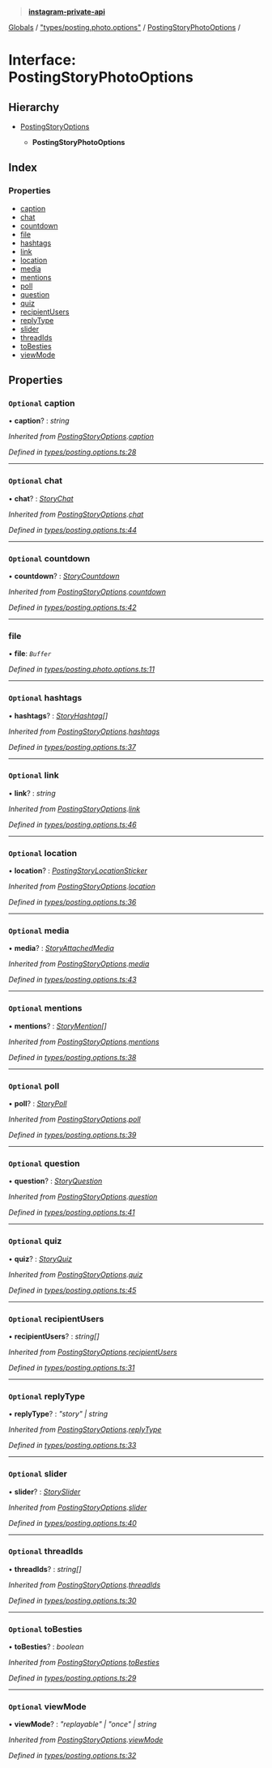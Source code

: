 > **[instagram-private-api](../README.md)**

[Globals](../README.md) / ["types/posting.photo.options"](../modules/_types_posting_photo_options_.md) / [PostingStoryPhotoOptions](_types_posting_photo_options_.postingstoryphotooptions.md) /

# Interface: PostingStoryPhotoOptions

## Hierarchy

* [PostingStoryOptions](_types_posting_options_.postingstoryoptions.md)

  * **PostingStoryPhotoOptions**

## Index

### Properties

* [caption](_types_posting_photo_options_.postingstoryphotooptions.md#optional-caption)
* [chat](_types_posting_photo_options_.postingstoryphotooptions.md#optional-chat)
* [countdown](_types_posting_photo_options_.postingstoryphotooptions.md#optional-countdown)
* [file](_types_posting_photo_options_.postingstoryphotooptions.md#file)
* [hashtags](_types_posting_photo_options_.postingstoryphotooptions.md#optional-hashtags)
* [link](_types_posting_photo_options_.postingstoryphotooptions.md#optional-link)
* [location](_types_posting_photo_options_.postingstoryphotooptions.md#optional-location)
* [media](_types_posting_photo_options_.postingstoryphotooptions.md#optional-media)
* [mentions](_types_posting_photo_options_.postingstoryphotooptions.md#optional-mentions)
* [poll](_types_posting_photo_options_.postingstoryphotooptions.md#optional-poll)
* [question](_types_posting_photo_options_.postingstoryphotooptions.md#optional-question)
* [quiz](_types_posting_photo_options_.postingstoryphotooptions.md#optional-quiz)
* [recipientUsers](_types_posting_photo_options_.postingstoryphotooptions.md#optional-recipientusers)
* [replyType](_types_posting_photo_options_.postingstoryphotooptions.md#optional-replytype)
* [slider](_types_posting_photo_options_.postingstoryphotooptions.md#optional-slider)
* [threadIds](_types_posting_photo_options_.postingstoryphotooptions.md#optional-threadids)
* [toBesties](_types_posting_photo_options_.postingstoryphotooptions.md#optional-tobesties)
* [viewMode](_types_posting_photo_options_.postingstoryphotooptions.md#optional-viewmode)

## Properties

### `Optional` caption

• **caption**? : *string*

*Inherited from [PostingStoryOptions](_types_posting_options_.postingstoryoptions.md).[caption](_types_posting_options_.postingstoryoptions.md#optional-caption)*

*Defined in [types/posting.options.ts:28](https://github.com/dilame/instagram-private-api/blob/3e16058/src/types/posting.options.ts#L28)*

___

### `Optional` chat

• **chat**? : *[StoryChat](_types_media_configure_story_options_.storychat.md)*

*Inherited from [PostingStoryOptions](_types_posting_options_.postingstoryoptions.md).[chat](_types_posting_options_.postingstoryoptions.md#optional-chat)*

*Defined in [types/posting.options.ts:44](https://github.com/dilame/instagram-private-api/blob/3e16058/src/types/posting.options.ts#L44)*

___

### `Optional` countdown

• **countdown**? : *[StoryCountdown](_types_media_configure_story_options_.storycountdown.md)*

*Inherited from [PostingStoryOptions](_types_posting_options_.postingstoryoptions.md).[countdown](_types_posting_options_.postingstoryoptions.md#optional-countdown)*

*Defined in [types/posting.options.ts:42](https://github.com/dilame/instagram-private-api/blob/3e16058/src/types/posting.options.ts#L42)*

___

###  file

• **file**: *`Buffer`*

*Defined in [types/posting.photo.options.ts:11](https://github.com/dilame/instagram-private-api/blob/3e16058/src/types/posting.photo.options.ts#L11)*

___

### `Optional` hashtags

• **hashtags**? : *[StoryHashtag](_types_media_configure_story_options_.storyhashtag.md)[]*

*Inherited from [PostingStoryOptions](_types_posting_options_.postingstoryoptions.md).[hashtags](_types_posting_options_.postingstoryoptions.md#optional-hashtags)*

*Defined in [types/posting.options.ts:37](https://github.com/dilame/instagram-private-api/blob/3e16058/src/types/posting.options.ts#L37)*

___

### `Optional` link

• **link**? : *string*

*Inherited from [PostingStoryOptions](_types_posting_options_.postingstoryoptions.md).[link](_types_posting_options_.postingstoryoptions.md#optional-link)*

*Defined in [types/posting.options.ts:46](https://github.com/dilame/instagram-private-api/blob/3e16058/src/types/posting.options.ts#L46)*

___

### `Optional` location

• **location**? : *[PostingStoryLocationSticker](_types_posting_options_.postingstorylocationsticker.md)*

*Inherited from [PostingStoryOptions](_types_posting_options_.postingstoryoptions.md).[location](_types_posting_options_.postingstoryoptions.md#optional-location)*

*Defined in [types/posting.options.ts:36](https://github.com/dilame/instagram-private-api/blob/3e16058/src/types/posting.options.ts#L36)*

___

### `Optional` media

• **media**? : *[StoryAttachedMedia](_types_media_configure_story_options_.storyattachedmedia.md)*

*Inherited from [PostingStoryOptions](_types_posting_options_.postingstoryoptions.md).[media](_types_posting_options_.postingstoryoptions.md#optional-media)*

*Defined in [types/posting.options.ts:43](https://github.com/dilame/instagram-private-api/blob/3e16058/src/types/posting.options.ts#L43)*

___

### `Optional` mentions

• **mentions**? : *[StoryMention](_types_media_configure_story_options_.storymention.md)[]*

*Inherited from [PostingStoryOptions](_types_posting_options_.postingstoryoptions.md).[mentions](_types_posting_options_.postingstoryoptions.md#optional-mentions)*

*Defined in [types/posting.options.ts:38](https://github.com/dilame/instagram-private-api/blob/3e16058/src/types/posting.options.ts#L38)*

___

### `Optional` poll

• **poll**? : *[StoryPoll](_types_media_configure_story_options_.storypoll.md)*

*Inherited from [PostingStoryOptions](_types_posting_options_.postingstoryoptions.md).[poll](_types_posting_options_.postingstoryoptions.md#optional-poll)*

*Defined in [types/posting.options.ts:39](https://github.com/dilame/instagram-private-api/blob/3e16058/src/types/posting.options.ts#L39)*

___

### `Optional` question

• **question**? : *[StoryQuestion](_types_media_configure_story_options_.storyquestion.md)*

*Inherited from [PostingStoryOptions](_types_posting_options_.postingstoryoptions.md).[question](_types_posting_options_.postingstoryoptions.md#optional-question)*

*Defined in [types/posting.options.ts:41](https://github.com/dilame/instagram-private-api/blob/3e16058/src/types/posting.options.ts#L41)*

___

### `Optional` quiz

• **quiz**? : *[StoryQuiz](_types_media_configure_story_options_.storyquiz.md)*

*Inherited from [PostingStoryOptions](_types_posting_options_.postingstoryoptions.md).[quiz](_types_posting_options_.postingstoryoptions.md#optional-quiz)*

*Defined in [types/posting.options.ts:45](https://github.com/dilame/instagram-private-api/blob/3e16058/src/types/posting.options.ts#L45)*

___

### `Optional` recipientUsers

• **recipientUsers**? : *string[]*

*Inherited from [PostingStoryOptions](_types_posting_options_.postingstoryoptions.md).[recipientUsers](_types_posting_options_.postingstoryoptions.md#optional-recipientusers)*

*Defined in [types/posting.options.ts:31](https://github.com/dilame/instagram-private-api/blob/3e16058/src/types/posting.options.ts#L31)*

___

### `Optional` replyType

• **replyType**? : *"story" | string*

*Inherited from [PostingStoryOptions](_types_posting_options_.postingstoryoptions.md).[replyType](_types_posting_options_.postingstoryoptions.md#optional-replytype)*

*Defined in [types/posting.options.ts:33](https://github.com/dilame/instagram-private-api/blob/3e16058/src/types/posting.options.ts#L33)*

___

### `Optional` slider

• **slider**? : *[StorySlider](_types_media_configure_story_options_.storyslider.md)*

*Inherited from [PostingStoryOptions](_types_posting_options_.postingstoryoptions.md).[slider](_types_posting_options_.postingstoryoptions.md#optional-slider)*

*Defined in [types/posting.options.ts:40](https://github.com/dilame/instagram-private-api/blob/3e16058/src/types/posting.options.ts#L40)*

___

### `Optional` threadIds

• **threadIds**? : *string[]*

*Inherited from [PostingStoryOptions](_types_posting_options_.postingstoryoptions.md).[threadIds](_types_posting_options_.postingstoryoptions.md#optional-threadids)*

*Defined in [types/posting.options.ts:30](https://github.com/dilame/instagram-private-api/blob/3e16058/src/types/posting.options.ts#L30)*

___

### `Optional` toBesties

• **toBesties**? : *boolean*

*Inherited from [PostingStoryOptions](_types_posting_options_.postingstoryoptions.md).[toBesties](_types_posting_options_.postingstoryoptions.md#optional-tobesties)*

*Defined in [types/posting.options.ts:29](https://github.com/dilame/instagram-private-api/blob/3e16058/src/types/posting.options.ts#L29)*

___

### `Optional` viewMode

• **viewMode**? : *"replayable" | "once" | string*

*Inherited from [PostingStoryOptions](_types_posting_options_.postingstoryoptions.md).[viewMode](_types_posting_options_.postingstoryoptions.md#optional-viewmode)*

*Defined in [types/posting.options.ts:32](https://github.com/dilame/instagram-private-api/blob/3e16058/src/types/posting.options.ts#L32)*